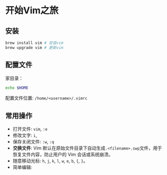 # 开始Vim之旅

## 安装
```zsh
brew install vim # 安装vim
brew upgrade vim # 更新vim
```

## 配置文件
家目录：
```zsh
echo $HOME
```
配置文件位置: `/home/<username>/.vimrc`

## 常用操作
- 打开文件: `vim`, `:e` 
- 修改文字: `i`, 
- 保存关闭文件: `:w`, `:q`
- **交换文件**: Vim 默认在原始文件目录下自动生成`.<filename>.swp`文件，用于恢复文件内容，防止用户的 Vim 会话或系统崩溃。
- 随意移动光标: `h`, `j`, `k`, `l`, `w`, `e`, `b`, `{`, `}`。
- 简单编辑: 
